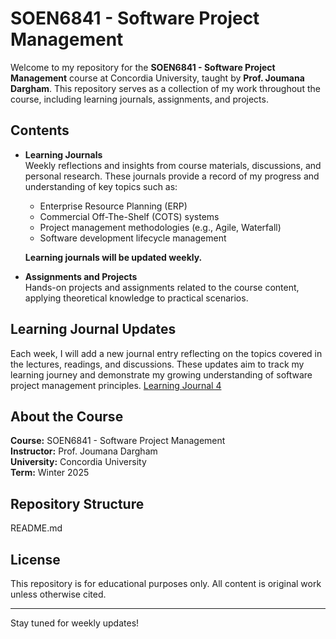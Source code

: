 # SOEN6841 - Software Project Management

Welcome to my repository for the **SOEN6841 - Software Project Management** course at Concordia University, taught by **Prof. Joumana Dargham**. This repository serves as a collection of my work throughout the course, including learning journals, assignments, and projects.

## Contents

- **Learning Journals**  
  Weekly reflections and insights from course materials, discussions, and personal research. These journals provide a record of my progress and understanding of key topics such as:
  - Enterprise Resource Planning (ERP)
  - Commercial Off-The-Shelf (COTS) systems
  - Project management methodologies (e.g., Agile, Waterfall)
  - Software development lifecycle management
  
  **Learning journals will be updated weekly.**

- **Assignments and Projects**  
  Hands-on projects and assignments related to the course content, applying theoretical knowledge to practical scenarios.

## Learning Journal Updates

Each week, I will add a new journal entry reflecting on the topics covered in the lectures, readings, and discussions. These updates aim to track my learning journey and demonstrate my growing understanding of software project management principles.
[Learning Journal 4](Learning%20Journal%204.pdf)

## About the Course

**Course:** SOEN6841 - Software Project Management  
**Instructor:** Prof. Joumana Dargham  
**University:** Concordia University  
**Term:** Winter 2025  

## Repository Structure
README.md

## License

This repository is for educational purposes only. All content is original work unless otherwise cited.

---

Stay tuned for weekly updates!

